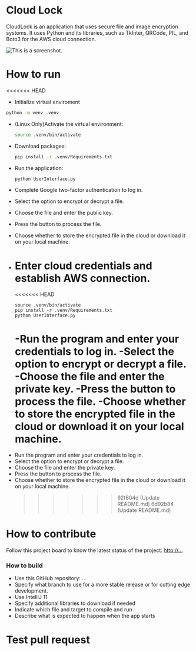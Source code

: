 # Cloud Lock

CloudLock is an application that uses secure file and image encryption systems. It uses Python and its libraries, such as TkInter, QRCode, PIL, and Boto3 for the AWS cloud connection.

![This is a screenshot.](images.png)

# How to run

<<<<<<< HEAD

- Initialize virtual enviroment

```bash
python -m venv .venv
```

- (Linux Only)Activate the virtual environment:
  ```bash
  source .venv/bin/activate
  ```
- Download packages:
  ```bash
  pip install -r .venv/Requirements.txt
  ```
- Run the application:
  ```bash
  python UserInterface.py
  ```
- Complete Google two-factor authentication to log in.
- Select the option to encrypt or decrypt a file.
- Choose the file and enter the public key.
- Press the button to process the file.
- Choose whether to store the encrypted file in the cloud or download it on your local machine.
- # Enter cloud credentials and establish AWS connection.

  <<<<<<< HEAD

      source .venv/bin/activate
      pip install -r .venv/Requirements.txt
      python UserInterface.py

  -Run the program and enter your credentials to log in.
  -Select the option to encrypt or decrypt a file.
  -Choose the file and enter the private key.
  -Press the button to process the file.
  -Choose whether to store the encrypted file in the cloud or download it on your local machine.
  =======

* Run the program and enter your credentials to log in.
* Select the option to encrypt or decrypt a file.
* Choose the file and enter the private key.
* Press the button to process the file.
* Choose whether to store the encrypted file in the cloud or download it on your local machine.
  > > > > > > > 92f604d (Update README.md)
  > > > > > > > 6d92b84 (Update README.md)

# How to contribute

Follow this project board to know the latest status of the project: [http://...]([http://...])

### How to build

- Use this GitHub repository: ...
- Specify what branch to use for a more stable release or for cutting edge development.
- Use IntelliJ 11
- Specify additional libraries to download if needed
- Indicate which file and target to compile and run
- Describe what is expected to happen when the app starts

# Test pull request
